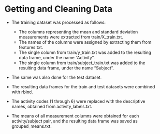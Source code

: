 # Getting and Cleaning Data

* The training dataset was processed as follows:

  * The columns representing the mean and standard deviation measurements were extracted from train/X_train.txt.
  * The names of the columns were assigned by extracting them from features.txt.
  * The single column from train/y_train.txt was added to the resulting data frame, under the name “Activity”.
  * The single column from train/subject_train.txt was added to the resulting data frame, under the name “Subject”.

* The same was also done for the test dataset.

* The resulting data frames for the train and test datasets were combined with rbind.

* The activity codes (1 through 6) were replaced with the descriptive names, obtained from activity_labels.txt.

* The means of all measurement columns were obtained for each activity/subject pair, and the resulting data frame was saved as grouped_means.txt.
